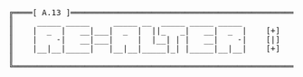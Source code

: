 <pre>
╔════[ A.13 ]═════════════════════════════════════════════════════════════════════════════════════════[ X ]════╗
║     _____ _____     _____ __  _____ _____ _____                                                              ║
║    |  _  |   __|___|  _  |  ||_   _|   __|  _  |    [+]    «When you lose fun and start doing things only    ║
║    |    -|   __|___|     |  |__| | |   __|    -|    [|]                    for the payback, you're dead.»    ║
║    |__|__|_____|   |__|__|_____|_| |_____|__|__|    [+]                                      © Phrack #65    ║
║                                                                                                              ║
╚══════════════════════════════════════════════════════════════════════════════════════════════════════════════╝
</pre>
